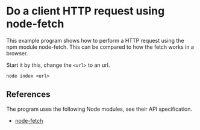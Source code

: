 Do a client HTTP request using node-fetch
==============================

This example program shows how to perform a HTTP request using the npm module node-fetch. This can be compared to how the fetch works in a browser.

Start it by this, change the `<url>` to an url.

```
node index <url>
```



References
-----------------------------

The program uses the following Node modules, see their API specification.

* [node-fetch](https://www.npmjs.com/package/node-fetch)
